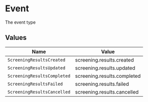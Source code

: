 # Event

The event type


## Values

| Name                        | Value                       |
| --------------------------- | --------------------------- |
| `ScreeningResultsCreated`   | screening.results.created   |
| `ScreeningResultsUpdated`   | screening.results.updated   |
| `ScreeningResultsCompleted` | screening.results.completed |
| `ScreeningResultsFailed`    | screening.results.failed    |
| `ScreeningResultsCancelled` | screening.results.cancelled |